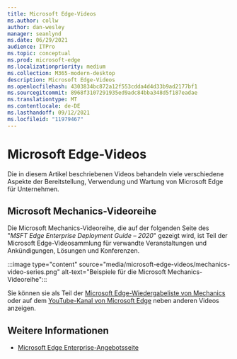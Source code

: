 ```yaml
---
title: Microsoft Edge-Videos
ms.author: collw
author: dan-wesley
manager: seanlynd
ms.date: 06/29/2021
audience: ITPro
ms.topic: conceptual
ms.prod: microsoft-edge
ms.localizationpriority: medium
ms.collection: M365-modern-desktop
description: Microsoft Edge-Videos
ms.openlocfilehash: 4303834bc872a12f553cdda4d4d33b9ad2177bf1
ms.sourcegitcommit: 8968f3107291935ed9adc84bba348d5f187eadae
ms.translationtype: MT
ms.contentlocale: de-DE
ms.lasthandoff: 09/12/2021
ms.locfileid: "11979467"
---
```

# <a name="microsoft-edge-videos"></a>Microsoft Edge-Videos

Die in diesem Artikel beschriebenen Videos behandeln viele verschiedene Aspekte der Bereitstellung, Verwendung und Wartung von Microsoft Edge für Unternehmen.

## <a name="the-microsoft-mechanics-video-series"></a>Microsoft Mechanics-Videoreihe

Die Microsoft Mechanics-Videoreihe, die auf der folgenden Seite des "*MSFT Edge Enterprise Deployment Guide – 2020*" gezeigt wird, ist Teil der Microsoft Edge-Videosammlung für verwandte Veranstaltungen und Ankündigungen, Lösungen und Konferenzen.

:::image type="content" source="media/microsoft-edge-videos/mechanics-video-series.png" alt-text="Beispiele für die Microsoft Mechanics-Videoreihe":::

Sie können sie als Teil der [Microsoft Edge-Wiedergabeliste von Mechanics](https://www.youtube.com/playlist?list=PLXtHYVsvn_b-uXh1tMeYpT-0iD8tD3tFy) oder auf dem [YouTube-Kanal von Microsoft Edge](https://www.youtube.com/channel/UCIGx7oT8p6-jUpOfg98yelA) neben anderen Videos anzeigen.

## <a name="see-also"></a>Weitere Informationen

- [Microsoft Edge Enterprise-Angebotsseite](https://aka.ms/EdgeEnterprise)